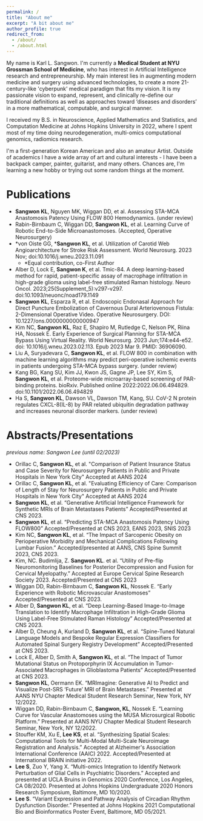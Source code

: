 ```yaml
---
permalink: /
title: "About me"
excerpt: "A bit about me"
author_profile: true
redirect_from: 
  - /about/
  - /about.html
---
```


My name is Karl L. Sangwon. I'm currently a **Medical Student at NYU Grossman School of Medicine**, who has interest in Artificial Intelligence research and entrepreneurship. My main interest lies in augmenting modern medicine and surgery using advanced technologies, to create a more 21-century-like 'cyberpunk' medical paradigm that fits my vision. It is my passionate vision to expand, represent, and clinically re-define our traditional definitions as well as approaches toward ‘diseases and disorders’ in a more mathematical, computable, and surgical manner.

I received my B.S. in Neuroscience, Applied Mathematics and Statistics, and Computation Medicine at Johns Hopkins University in 2022, where I spent most of my time doing neurodegeneration, multi-omics computational genomics, radiomics research.

I'm a first-generation Korean American and also an amateur Artist. Outside of academics I have a wide array of art and cultural interests - I have been a backpack camper, painter, guitarist, and many others. Chances are, I'm learning a new hobby or trying out some random things at the moment.

Publications
======
- **Sangwon KL**, Nguyen MK, Wiggan DD, et al. Assessing STA-MCA Anastomosis Patency Using FLOW 800 Hemodynamics. (under review)
- Rabin-Birnbaum C, Wiggan DD, **Sangwon KL**, et al. Learning Curve of Robotic End-to-Side Microanastomoses. (Accepted, Operative Neurosurgery)
- *von Oiste GG, ***Sangwon KL**, et al. Utilization of Carotid Web Angioarchitecture for Stroke Risk Assessment. World Neurosurg. 2023 Nov; doi:10.1016/j.wneu.2023.11.091
    - *Equal contribution, co-First Author
- Alber D, Lock E, **Sangwon K**, et al. Tmic-84. A deep learning-based method for rapid, patient-specific assay of macrophage infiltration in high-grade glioma using label-free stimulated Raman histology. Neuro Oncol. 2023;25(Supplement_5):v297-v297. doi:10.1093/neuonc/noad179.1149
- **Sangwon KL**, Esparza R, et al. Endoscopic Endonasal Approach for Direct Puncture Embolization of Cavernous Dural Arteriovenous Fistula: 2-Dimensional Operative Video. Operative Neurosurgery. DOI: 10.1227/ons.0000000000000947 
- Kim NC, **Sangwon KL**, Raz E, Shapiro M, Rutledge C, Nelson PK, Riina HA, Nossek E. Early Experience of Surgical Planning for STA-MCA Bypass Using Virtual Reality. World Neurosurg. 2023 Jun;174:e44-e52. doi: 10.1016/j.wneu.2023.02.113. Epub 2023 Mar 9. PMID: 36906090.
- Liu A, Suryadevara C, **Sangwon KL**, et al. FLOW 800 in combination with machine learning algorithms may predict peri-operative ischemic events in patients undergoing STA-MCA bypass surgery. (under review)
- Kang BG, Kang SU, Kim JJ, Kwon JS, Gagne JP, Lee SY, Kim S, **Sangwon KL**, et al. Proteome-wide microarray-based screening of PAR-binding proteins. bioRxiv. Published online 2022:2022.06.06.494829. doi:10.1101/2022.06.06.494829 
- Ha S, **Sangwon KL**, Dawson VL, Dawson TM, Kang, SU. CoV-2 N protein regulates CXCL-8(IL-8) by PAR related ubiquitin degradation pathway and increases neuronal disorder markers. (under review) 

Abstracts/Presentations
======
*previous name: Sangwon Lee (until 02/2023)*

- Orillac C, **Sangwon KL**, et al. "Comparison of Patient Insurance Status and Case Severity for Neurosurgery Patients in Public and
Private Hospitals in New York City" Accepted at AANS 2024
- Orillac C, **Sangwon KL**, et al. "Evaluating Efficiency of Care: Comparison of Length of Stay for Neurosurgery Patients in Public and
Private Hospitals in New York City" Accepted at AANS 2024
- **Sangwon KL**, et al. “Generative Artificial Intelligence Framework for Synthetic MRIs of Brain Metastases Patients” Accepted/Presented at CNS 2023.
- **Sangwon KL**, et al. “Predicting STA-MCA Anastomosis Patency Using FLOW800” Accepted/Presented at CNS 2023, EANS 2023, SNIS 2023 
- Kim NC, **Sangwon KL**, et al. “The Impact of Sarcopenic Obesity on Perioperative Morbidity and Mechanical Complications Following Lumbar Fusion.” Accepted/presented at AANS, CNS Spine Summit 2023, CNS 2023. 
- Kim, NC. Budimlija, Z. **Sangwon KL**. et al. “Utility of Pre-flip Neuromonitoring Baselines for Posterior Decompression and Fusion for Cervical Myelopathy.” Accepted at Europe Cervical Spine Research Society 2023. Accepted/Presented at CNS 2023
- Wiggan DD, Rabin-Birnbaum C, **Sangwon KL**, Nossek E. “Early Experience with Robotic Microvascular Anastomoses” Accepted/Presented at CNS 2023.
- Alber D, **Sangwon KL**, et al. “Deep Learning-Based Image-to-Image Translation to Identify Macrophage Infiltration in High-Grade Glioma Using Label-Free Stimulated Raman Histology” Accepted/Presented at CNS 2023.
- Alber D, Cheung A, Kurland D, **Sangwon KL**, et al. “Spine-Tuned Natural Language Models and Bespoke Regular Expression Classifiers for Automated Spinal Surgery Registry Development” Accepted/Presented at CNS 2023.
- Lock E, Alber D, Smith A, **Sangwon KL**, et al. “The Impact of Tumor Mutational Status on Protoporphyrin IX Accumulation in Tumor-Associated Macrophages in Glioblastoma Patients” Accepted/Presented at CNS 2023.
- **Sangwon KL**, Oermann EK. “MRImagine: Generative AI to Predict and Visualize Post-SRS ‘Future’ MRI of Brain Metastases.” Presented at AANS NYU Chapter Medical Student Research Seminar, New York, NY 12/2022.   
- Wiggan DD, Rabin-Birnbaum C, **Sangwon, KL**, Nossek E. “Learning Curve for Vascular Anastomoses using the MUSA Microsurgical Robotic Platform.” Presented at AANS NYU Chapter Medical Student Research Seminar, New York, NY 12/2022.   
- Stouffer KM, Xu E, **Lee KS**, et al. “Synthesizing Spatial Scales: Computational Tools for Multi-Modal Multi-Scale Neuroimage Registration and Analysis.” Accepted at Alzheimer's Association International Conference (AAIC) 2022. Accepted/Presented at International BRAIN initiative 2022.   
- **Lee S**, Zuo Y, Yang X. “Multi-omics Integration to Identify Network Perturbation of Glial Cells in Psychiatric Disorders.” Accepted and presented at UCLA Bruins in Genomics 2020 Conference, Los Angeles, CA 08/2020. Presented at Johns Hopkins Undergraduate 2020 Honors Research Symposium, Baltimore, MD 10/2020.  
- **Lee S**. “Variant Expression and Pathway Analysis of Circadian Rhythm Dysfunction Disorder.” Presented at Johns Hopkins 2021 Computational Bio and Bioinformatics Poster Event, Baltimore, MD 05/2021.   



